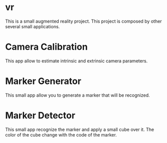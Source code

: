 # vr
This is a small augmented reality project. This project is composed by other several small applications.

# Camera Calibration
This app allow to estimate intrinsic and extrinsic camera parameters.

# Marker Generator
This small app allow you to generate a marker that will be recognized.

# Marker Detector
This small app recognize the marker and apply a small cube over it. The color of the cube change
with the code of the marker.
